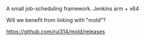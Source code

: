 A small job-scheduling framework. Jenkins arm + x64

Will we benefit from linking with "mold"?

https://github.com/rui314/mold/releases

